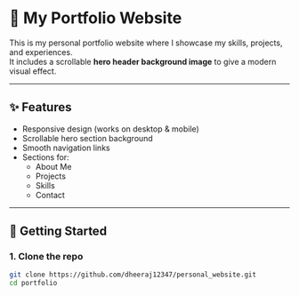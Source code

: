 # 🌟 My Portfolio Website

This is my personal portfolio website where I showcase my skills, projects, and experiences.  
It includes a scrollable **hero header background image** to give a modern visual effect.

---

## ✨ Features
- Responsive design (works on desktop & mobile)
- Scrollable hero section background
- Smooth navigation links
- Sections for:
  - About Me
  - Projects
  - Skills
  - Contact

---

## 🚀 Getting Started

### 1. Clone the repo
```bash
git clone https://github.com/dheeraj12347/personal_website.git
cd portfolio
